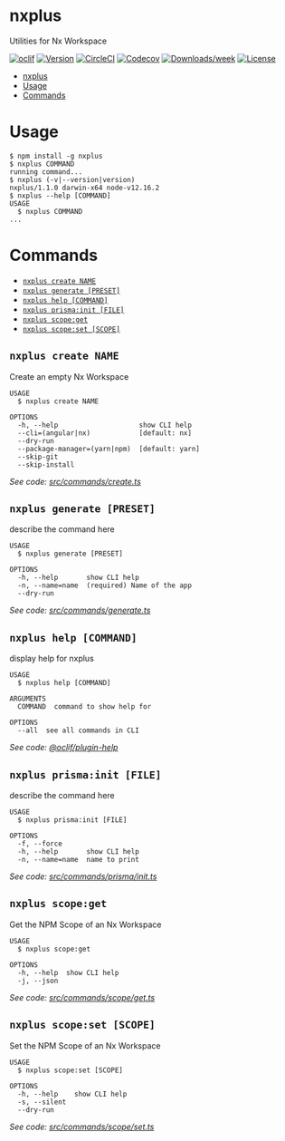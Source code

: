 # nxplus

Utilities for Nx Workspace

[![oclif](https://img.shields.io/badge/cli-oclif-brightgreen.svg)](https://oclif.io)
[![Version](https://img.shields.io/npm/v/nxplus.svg)](https://npmjs.org/package/nxplus)
[![CircleCI](https://circleci.com/gh/beeman/nxplus/tree/master.svg?style=shield)](https://circleci.com/gh/beeman/nxplus/tree/master)
[![Codecov](https://codecov.io/gh/beeman/nxplus/branch/master/graph/badge.svg)](https://codecov.io/gh/beeman/nxplus)
[![Downloads/week](https://img.shields.io/npm/dw/nxplus.svg)](https://npmjs.org/package/nxplus)
[![License](https://img.shields.io/npm/l/nxplus.svg)](https://github.com/beeman/nxplus/blob/master/package.json)

<!-- toc -->

- [nxplus](#nxplus)
- [Usage](#usage)
- [Commands](#commands)
<!-- tocstop -->

# Usage

<!-- usage -->

```sh-session
$ npm install -g nxplus
$ nxplus COMMAND
running command...
$ nxplus (-v|--version|version)
nxplus/1.1.0 darwin-x64 node-v12.16.2
$ nxplus --help [COMMAND]
USAGE
  $ nxplus COMMAND
...
```

<!-- usagestop -->

# Commands

<!-- commands -->

- [`nxplus create NAME`](#nxplus-create-name)
- [`nxplus generate [PRESET]`](#nxplus-generate-preset)
- [`nxplus help [COMMAND]`](#nxplus-help-command)
- [`nxplus prisma:init [FILE]`](#nxplus-prismainit-file)
- [`nxplus scope:get`](#nxplus-scopeget)
- [`nxplus scope:set [SCOPE]`](#nxplus-scopeset-scope)

## `nxplus create NAME`

Create an empty Nx Workspace

```
USAGE
  $ nxplus create NAME

OPTIONS
  -h, --help                    show CLI help
  --cli=(angular|nx)            [default: nx]
  --dry-run
  --package-manager=(yarn|npm)  [default: yarn]
  --skip-git
  --skip-install
```

_See code: [src/commands/create.ts](https://github.com/beeman/nxplus/blob/v1.1.0/src/commands/create.ts)_

## `nxplus generate [PRESET]`

describe the command here

```
USAGE
  $ nxplus generate [PRESET]

OPTIONS
  -h, --help       show CLI help
  -n, --name=name  (required) Name of the app
  --dry-run
```

_See code: [src/commands/generate.ts](https://github.com/beeman/nxplus/blob/v1.1.0/src/commands/generate.ts)_

## `nxplus help [COMMAND]`

display help for nxplus

```
USAGE
  $ nxplus help [COMMAND]

ARGUMENTS
  COMMAND  command to show help for

OPTIONS
  --all  see all commands in CLI
```

_See code: [@oclif/plugin-help](https://github.com/oclif/plugin-help/blob/v2.2.3/src/commands/help.ts)_

## `nxplus prisma:init [FILE]`

describe the command here

```
USAGE
  $ nxplus prisma:init [FILE]

OPTIONS
  -f, --force
  -h, --help       show CLI help
  -n, --name=name  name to print
```

_See code: [src/commands/prisma/init.ts](https://github.com/beeman/nxplus/blob/v1.1.0/src/commands/prisma/init.ts)_

## `nxplus scope:get`

Get the NPM Scope of an Nx Workspace

```
USAGE
  $ nxplus scope:get

OPTIONS
  -h, --help  show CLI help
  -j, --json
```

_See code: [src/commands/scope/get.ts](https://github.com/beeman/nxplus/blob/v1.1.0/src/commands/scope/get.ts)_

## `nxplus scope:set [SCOPE]`

Set the NPM Scope of an Nx Workspace

```
USAGE
  $ nxplus scope:set [SCOPE]

OPTIONS
  -h, --help    show CLI help
  -s, --silent
  --dry-run
```

_See code: [src/commands/scope/set.ts](https://github.com/beeman/nxplus/blob/v1.1.0/src/commands/scope/set.ts)_

<!-- commandsstop -->
